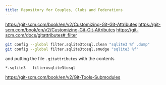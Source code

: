 ```yaml
---
title: Repository for Couples, Clubs and Federations
---
```


<https://git-scm.com/book/en/v2/Customizing-Git-Git-Attributes>
<https://git-scm.com/book/en/v2/Customizing-Git-Git-Attributes>
<https://git-scm.com/docs/gitattributes#_filter>

```sh
git config --global filter.sqlite3tosql.clean "sqlite3 %f .dump"
git config --global filter.sqlite3tosql.smudge "sqlite3 %f"
```

and putting the file `.gitattributes` with the contents

```.gitattributes
*.sqlite3   filter=sqlite3tosql
```

<https://git-scm.com/book/en/v2/Git-Tools-Submodules>
